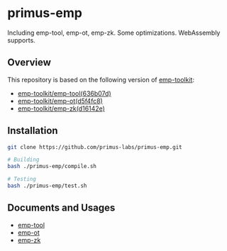 # primus-emp
Including emp-tool, emp-ot, emp-zk. Some optimizations. WebAssembly supports.


## Overview

This repository is based on the following version of [emp-toolkit](https://github.com/emp-toolkit):

- [emp-toolkit/emp-tool(636b07d)](https://github.com/emp-toolkit/emp-tool/tree/636b07d)
- [emp-toolkit/emp-ot(d5f4fc8)](https://github.com/emp-toolkit/emp-ot/tree/d5f4fc8)
- [emp-toolkit/emp-zk(d16142e)](https://github.com/emp-toolkit/emp-zk/tree/d16142e)


## Installation

```bash
git clone https://github.com/primus-labs/primus-emp.git

# Building
bash ./primus-emp/compile.sh

# Testing
bash ./primus-emp/test.sh
```

## Documents and Usages

- [emp-tool](./emp-tool/README.md)
- [emp-ot](./emp-ot/README.md)
- [emp-zk](./emp-zk/README.md)

